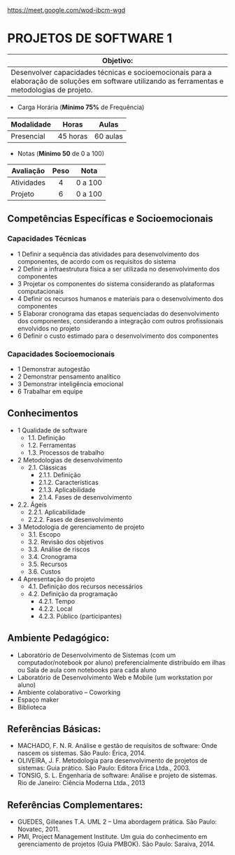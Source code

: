 https://meet.google.com/wod-ibcm-wgd

#  PROJETOS DE SOFTWARE 1

|Objetivo:|
|-|
|Desenvolver capacidades técnicas e socioemocionais para a elaboração de soluções em software utilizando as ferramentas e metodologias de projeto.|

- Carga Horária (**Mínimo 75%** de Frequência)

|Modalidade|Horas|Aulas|
|-|-|-|
|Presencial|45 horas|60 aulas|

- Notas (**Mínimo 50** de 0 a 100)

|Avaliação|Peso|Nota|
|-|:-:|:-:|
|Atividades|4|0 a 100|
|Projeto|6|0 a 100|

## Competências Específicas e Socioemocionais

### Capacidades Técnicas
- 1 Definir a sequência das atividades para desenvolvimento dos componentes, de acordo com os requisitos do sistema
- 2 Definir a infraestrutura física a ser utilizada no desenvolvimento dos componentes
- 3 Projetar os componentes do sistema considerando as plataformas computacionais
- 4 Definir os recursos humanos e materiais para o desenvolvimento dos componentes
- 5 Elaborar cronograma das etapas sequenciadas do desenvolvimento dos componentes, considerando a integração com outros profissionais envolvidos no projeto
- 6 Definir o custo estimado para o desenvolvimento dos componentes 

### Capacidades Socioemocionais
- 1 Demonstrar autogestão
- 2 Demonstrar pensamento analítico
- 3 Demonstrar inteligência emocional
- 6 Trabalhar em equipe 

## Conhecimentos
- 1 Qualidade de software
  - 1.1. Definição
  - 1.2. Ferramentas
  - 1.3. Processos de trabalho
- 2 Metodologias de desenvolvimento
  - 2.1. Clássicas
    - 2.1.1. Definição
    - 2.1.2. Características
    - 2.1.3. Aplicabilidade
    - 2.1.4. Fases de desenvolvimento
- 2.2. Ágeis
  - 2.2.1. Aplicabilidade
  - 2.2.2. Fases de desenvolvimento
- 3 Metodologia de gerenciamento de projeto
  - 3.1. Escopo
  - 3.2. Revisão dos objetivos
  - 3.3. Análise de riscos
  - 3.4. Cronograma
  - 3.5. Recursos
  - 3.6. Custos
- 4 Apresentação do projeto
  - 4.1. Definição dos recursos necessários
  - 4.2. Definição da programação
    - 4.2.1. Tempo
    - 4.2.2. Local
    - 4.2.3. Público (participantes)

## Ambiente Pedagógico:
- Laboratório de Desenvolvimento de Sistemas (com um computador/notebook por aluno) preferencialmente distribuído em ilhas ou Sala de aula com notebooks para cada aluno
- Laboratório de Desenvolvimento Web e Mobile (um workstation por aluno)
- Ambiente colaborativo – Coworking
- Espaço maker
- Biblioteca
## Referências Básicas:
- MACHADO, F. N. R. Análise e gestão de requisitos de software: Onde nascem os sistemas. São Paulo: Érica, 2014.
- OLIVEIRA, J. F. Metodologia para desenvolvimento de projetos de sistemas: Guia prático. São Paulo: Editora Érica Ltda., 2003.
- TONSIG, S. L. Engenharia de software: Análise e projeto de sistemas. Rio de Janeiro: Ciência Moderna Ltda., 2013
## Referências Complementares:
- GUEDES, Gilleanes T.A. UML 2 – Uma abordagem prática. São Paulo: Novatec, 2011.
- PMI, Project Management Institute. Um guia do conhecimento em gerenciamento de projetos (Guia PMBOK). São Paulo: Saraiva, 2014.
